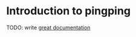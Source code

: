 # Introduction to pingping

TODO: write [great documentation](http://jacobian.org/writing/great-documentation/what-to-write/)
